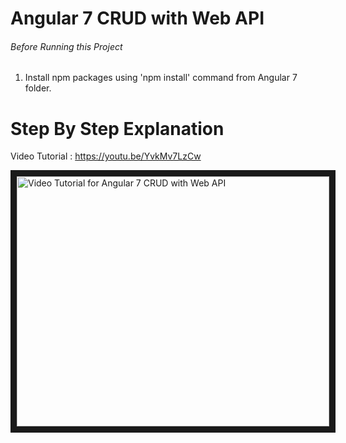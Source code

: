 # Angular 7 CRUD with Web API


###### Before Running this Project
 1. Install npm packages using 'npm install' command from Angular 7 folder.
 

 # Step By Step Explanation
 
 Video Tutorial : https://youtu.be/YvkMv7LzCw
 
 <a href="http://www.youtube.com/watch?feature=player_embedded&v=jYvkMv7LzCw
" target="_blank"><img src="http://img.youtube.com/vi/jYvkMv7LzCw/0.jpg" 
alt="Video Tutorial for Angular 7 CRUD with Web API" width="500" height="400" border="10" /></a>



